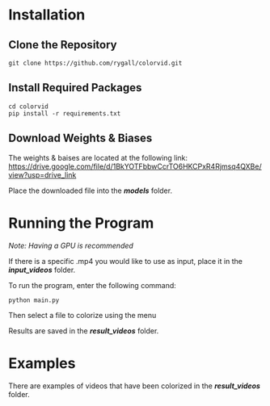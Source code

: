 # Installation
## Clone the Repository

    git clone https://github.com/rygall/colorvid.git

## Install Required Packages

    cd colorvid
    pip install -r requirements.txt

## Download Weights & Biases
The weights & baises are located at the following link:
    https://drive.google.com/file/d/1BkYOTFbbwCcrTO6HKCPxR4Rjmsq4QXBe/view?usp=drive_link

Place the downloaded file into the _**models**_ folder.


# Running the Program
*Note: Having a GPU is recommended*

If there is a specific .mp4 you would like to use as input, place it in the  _**input_videos**_ folder.

To run the program, enter the following command:

    python main.py 

Then select a file to colorize using the menu

Results are saved in the _**result_videos**_ folder.


# Examples
There are examples of videos that have been colorized in the _**result_videos**_ folder.
